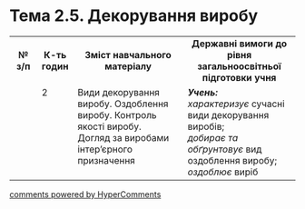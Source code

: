<div id="hypercomments_widget" class="js-hypercomments-widget invisible"></div>

# Тема 2.5.    Декорування виробу 


<table>
  <tr>
    <td width="10%" align="center"><b>№ з/п</b></td>
    <td width="10%" align="center"><b>К-ть годин</b></td>
    <td width="40%" align="center"><b>Зміст навчального матеріалу</b></td>
    <td width="40%" align="center"><b>Державні вимоги до рівня загальноосвітньої підготовки учня</b></td>
  </tr>
  <tr>
<td width="10%" style="vertical-align:top !important;"></td>
<td width="10%" style="vertical-align:top !important;">2</td>
    <td width="40%" style="vertical-align:top !important;">
Види декорування виробу. Оздоблення виробу.  Контроль якості виробу. <br>
Догляд за виробами інтер’єрного призначення
</td>
    <td width="40%" style="vertical-align:top !important;">
<i><b>Учень:</b></i><br>
<i>характеризує</i> сучасні види декорування виробів;<br>
<i>добирає та обґрунтовує</i> вид оздоблення виробу;<br>
<i>оздоблює</i> виріб
</td>
  </tr>
</table>

<div class="js-hypercomments-container">
<a href="http://hypercomments.com" class="hc-link" title="comments widget">comments powered by HyperComments</a>
</div>